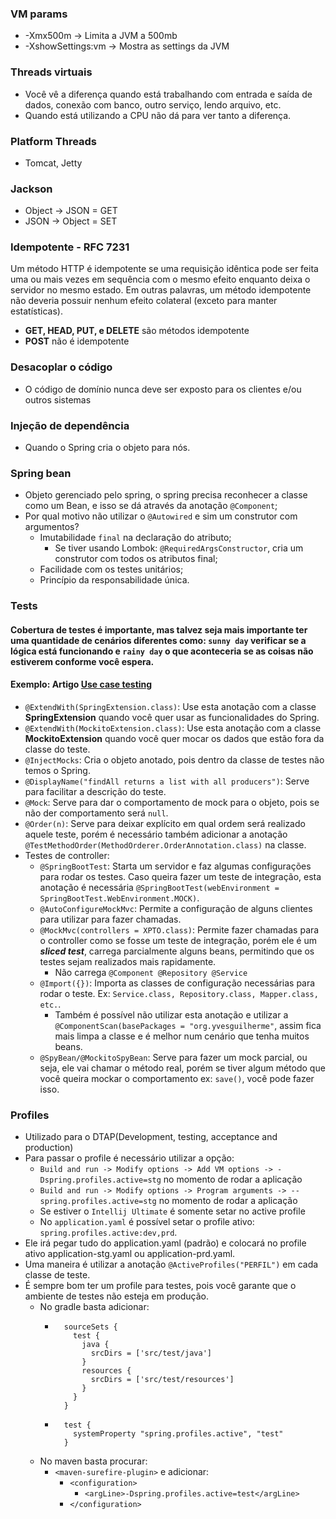 ### VM params
 - -Xmx500m -> Limita a JVM a 500mb
 - -XshowSettings:vm -> Mostra as settings da JVM

### Threads virtuais
- Você vê a diferença quando está trabalhando com entrada e saída de dados, conexão com banco, outro serviço, lendo arquivo, etc.
- Quando está utilizando a CPU não dá para ver tanto a diferença.

### Platform Threads
- Tomcat, Jetty

### Jackson
- Object -> JSON   = GET
- JSON   -> Object = SET

### Idempotente - RFC 7231
Um método HTTP é idempotente se uma requisição idêntica pode ser feita uma ou mais vezes em sequência com o mesmo efeito enquanto deixa o servidor no mesmo estado. Em outras palavras, um método idempotente não deveria possuir nenhum efeito colateral (exceto para manter estatísticas).

- **GET, HEAD, PUT, e DELETE** são métodos idempotente
- **POST** não é idempotente

### Desacoplar o código
- O código de domínio nunca deve ser exposto para os clientes e/ou outros sistemas

### Injeção de dependência
- Quando o Spring cria o objeto para nós.

### Spring bean
- Objeto gerenciado pelo spring, o spring precisa reconhecer a classe como um Bean, e isso se dá através da anotação ```@Component```;
- Por qual motivo não utilizar o ```@Autowired``` e sim um construtor com argumentos?
  - Imutabilidade ```final``` na declaração do atributo;
    - Se tiver usando Lombok: ```@RequiredArgsConstructor```, cria um construtor com todos os atributos final;
  - Facilidade com os testes unitários;
  - Princípio da responsabilidade única.

### Tests
#### Cobertura de testes é importante, mas talvez seja mais importante ter uma quantidade de cenários diferentes como: ```sunny day``` verificar se a lógica está funcionando e ```rainy day``` o que aconteceria se as coisas não estiverem conforme você espera.
#### Exemplo: Artigo [Use case testing](https://www.softwaretestinghelp.com/use-case-testing/)
* ```@ExtendWith(SpringExtension.class)```: Use esta anotação com a classe **SpringExtension** quando você quer usar as funcionalidades do Spring.
* ```@ExtendWith(MockitoExtension.class)```: Use esta anotação com a classe **MockitoExtension** quando você quer mocar os dados que estão fora da classe do teste.
* ```@InjectMocks```: Cria o objeto anotado, pois dentro da classe de testes não temos o Spring.
* ```@DisplayName("findAll returns a list with all producers")```: Serve para facilitar a descrição do teste.
* ```@Mock```: Serve para dar o comportamento de mock para o objeto, pois se não der comportamento será ```null```.
* ```@Order(n)```: Serve para deixar explícito em qual ordem será realizado aquele teste, porém é necessário também adicionar a anotação ```@TestMethodOrder(MethodOrderer.OrderAnnotation.class)``` na classe.
* Testes de controller:
  * ```@SpringBootTest```: Starta um servidor e faz algumas configurações para rodar os testes. Caso queira fazer um teste de integração, esta anotação é necessária ```@SpringBootTest(webEnvironment = SpringBootTest.WebEnvironment.MOCK)```.
  * ```@AutoConfigureMockMvc```: Permite a configuração de alguns clientes para utilizar para fazer chamadas.
  * ```@MockMvc(controllers = XPTO.class)```: Permite fazer chamadas para o controller como se fosse um teste de integração, porém ele é um **_sliced test_**, carrega parcialmente alguns beans, permitindo que os testes sejam realizados mais rapidamente.
    * Não carrega ```@Component @Repository @Service```
  * ```@Import({})```: Importa as classes de configuração necessárias para rodar o teste. Ex: ```Service.class, Repository.class, Mapper.class, etc.```.
    * Também é possível não utilizar esta anotação e utilizar a ```@ComponentScan(basePackages = "org.yvesguilherme"```, assim fica mais limpa a classe e é melhor num cenário que tenha muitos beans.
  * ```@SpyBean/@MockitoSpyBean```: Serve para fazer um mock parcial, ou seja, ele vai chamar o método real, porém se tiver algum método que você queira mockar o comportamento ex: ```save()```, você pode fazer isso.

### Profiles
- Utilizado para o DTAP(Development, testing, acceptance and production)
- Para passar o profile é necessário utilizar a opção:
  - ```Build and run -> Modify options -> Add VM options -> -Dspring.profiles.active=stg``` no momento de rodar a aplicação
  - ```Build and run -> Modify options -> Program arguments -> --spring.profiles.active=stg``` no momento de rodar a aplicação
  - Se estiver o ```Intellij Ultimate``` é somente setar no active profile
  - No ```application.yaml``` é possível setar o profile ativo: ```spring.profiles.active:dev,prd```.
- Ele irá pegar tudo do application.yaml (padrão) e colocará no profile ativo application-stg.yaml ou application-prd.yaml.
- Uma maneira é utilizar a anotação ```@ActiveProfiles("PERFIL")``` em cada classe de teste.
- É sempre bom ter um profile para testes, pois você garante que o ambiente de testes não esteja em produção.
  - No gradle basta adicionar:
    - ```shell
        sourceSets {
          test {
            java {
              srcDirs = ['src/test/java']
            }
            resources {
              srcDirs = ['src/test/resources']
            }
          }
        }
      ```
    - ```shell
        test { 
          systemProperty "spring.profiles.active", "test" 
        }
      ``` 
  - No maven basta procurar:
    - ```<maven-surefire-plugin>``` e adicionar:
      - ```<configuration>```
        - ```<argLine>-Dspring.profiles.active=test</argLine>```
      - ```</configuration>```